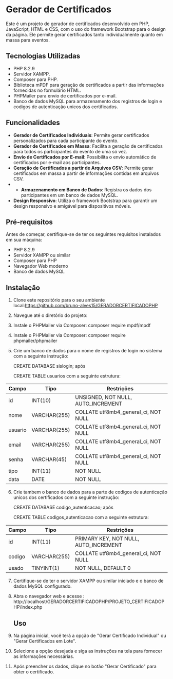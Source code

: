 # Gerador de Certificados

Este é um projeto de gerador de certificados desenvolvido em PHP, JavaScript, HTML e CSS, com o uso do framework Bootstrap para o design da página. Ele permite gerar certificados tanto individualmente quanto em massa para eventos.

## Tecnologias Utilizadas

- PHP 8.2.9
- Servidor XAMPP.
- Composer para PHP.
- Biblioteca mPDF para geração de certificados a partir das informações fornecidas no formulário HTML.
- PHPMailer para envio de certificados por e-mail.
- Banco de dados MySQL para armazenamento dos registros de login e codigos de autenticação unicos dos certificados.


## Funcionalidades

- **Gerador de Certificados Individuais**: Permite gerar certificados personalizados para cada participante do evento.
- **Gerador de Certificados em Massa**: Facilita a geração de certificados para todos os participantes do evento de uma só vez.
- **Envio de Certificados por E-mail**: Possibilita o envio automático de certificados por e-mail aos participantes.
- **Geração de Certificados a partir de Arquivos CSV**: Permite gerar certificados em massa a partir de informações contidas em arquivos CSV.
- - **Armazenamento em Banco de Dados**: Registra os dados dos participantes em um banco de dados MySQL.
- **Design Responsivo**: Utiliza o framework Bootstrap para garantir um design responsivo e amigável para dispositivos móveis.

## Pré-requisitos

Antes de começar, certifique-se de ter os seguintes requisitos instalados em sua máquina:

- PHP 8.2.9
- Servidor XAMPP ou similar
- Composer para PHP
- Navegador Web moderno
- Banco de dados MySQL



## Instalação

1. Clone este repositório para o seu ambiente local:https://github.com/bruno-alves15/GERADORCERTIFICADOPHP
2. Navegue até o diretório do projeto:
3. Instale o PHPMailer via Composer: composer require mpdf/mpdf
4. Instale o PHPMailer via Composer: composer require phpmailer/phpmailer
5. Crie um banco de dados para o nome de registros de login no sistema com a seguinte instrução:

    CREATE DATABASE sislogin; após
   
    CREATE TABLE usuarios com a seguinte estrutura:
   
| Campo   | Tipo         | Restrições       |
|---------|--------------|------------------|
| id      | INT(10)      | UNSIGNED, NOT NULL, AUTO_INCREMENT |
| nome    | VARCHAR(255) | COLLATE utf8mb4_general_ci, NOT NULL |
| usuario | VARCHAR(255) | COLLATE utf8mb4_general_ci, NOT NULL |
| email   | VARCHAR(255) | COLLATE utf8mb4_general_ci, NOT NULL |
| senha   | VARCHAR(45)  | COLLATE utf8mb4_general_ci, NOT NULL |
| tipo    | INT(11)      | NOT NULL         |
| data    | DATE         | NOT NULL         |

6. Crie tambem o banco de dados para a parte de codigos de  autenticação unicos dos certificados com a seguinte instrução:


      CREATE DATABASE codigo_autenticacao; após
   
    CREATE TABLE codigos_autenticacao com a seguinte estrutura:

| Campo   | Tipo         | Restrições       |
|---------|--------------|------------------|
| id      | INT(11)      | PRIMARY KEY, NOT NULL, AUTO_INCREMENT |
| codigo  | VARCHAR(255) | COLLATE utf8mb4_general_ci, NOT NULL |
| usado   | TINYINT(1)   | NOT NULL, DEFAULT 0 |

7. Certifique-se de ter o servidor XAMPP ou similar iniciado e o banco de dados MySQL configurado.
8. Abra o navegador web e acesse : http://localhost/GERADORCERTIFICADOPHP/PROJETO_CERTIFICADOPHP/index.php

   ## Uso

1. Na página inicial, você terá a opção de "Gerar Certificado Individual" ou "Gerar Certificados em Lote".
2. Selecione a opção desejada e siga as instruções na tela para fornecer as informações necessárias.
3. Após preencher os dados, clique no botão "Gerar Certificado" para obter o certificado.



   







   






